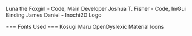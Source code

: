 Luna the Foxgirl - Code, Main Developer
Joshua T. Fisher - Code, ImGui Binding
James Daniel - Inochi2D Logo

=== Fonts Used ===
Kosugi Maru
OpenDyslexic
Material Icons